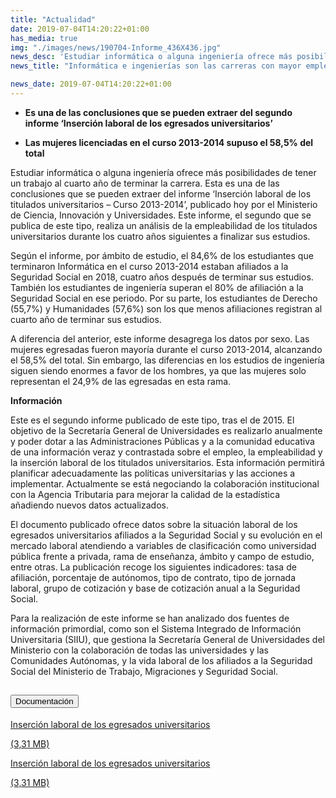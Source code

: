 ```yaml
---
title: "Actualidad"
date: 2019-07-04T14:20:22+01:00
has_media: true
img: "./images/news/190704-Informe_436X436.jpg"
news_desc: 'Estudiar informática o alguna ingeniería ofrece más posibilidades de tener un trabajo al cuarto año de terminar la carrera. Esta es una de las conclusiones que se pueden extraer del informe "Inserción laboral de los titulados universitarios – Curso 2013-2014", publicado hoy por el Ministerio de Ciencia, Innovación y Universidades. Este informe, el segundo que se publica de este tipo, realiza un análisis de la empleabilidad de los titulados universitarios durante los cuatro años siguientes a finalizar sus estudios.<b>Este contenido incluye:</b> <i class="fal fa-file-</a><i class="fas fa-external-link-alt"></i> </a><i class="fas fa-external-link-alt"></i>_icon"></i>'
news_title: "Informática e ingenierías son las carreras con mayor empleabilidad"

news_date: 2019-07-04T14:20:22+01:00
---
```

<ul>
<li><b>Es una de las conclusiones que se pueden extraer del segundo informe &lsquo;Inserción laboral de los egresados universitarios&rsquo;</b></li>
</ul>
<ul>
<li><b>Las mujeres licenciadas en el curso 2013-2014 supuso el 58,5% del total</b></li>
</ul>
<p>Estudiar informática o alguna ingeniería ofrece más posibilidades de tener un trabajo al cuarto año de terminar la carrera. Esta es una de las conclusiones que se pueden extraer del informe &lsquo;Inserción laboral de los titulados universitarios &ndash; Curso 2013-2014&rsquo;, publicado hoy por el Ministerio de Ciencia, Innovación y Universidades. Este informe, el segundo que se publica de este tipo, realiza un análisis de la empleabilidad de los titulados universitarios durante los cuatro años siguientes a finalizar sus estudios.</p>
<p>Según el informe, por ámbito de estudio, el 84,6% de los estudiantes que terminaron Informática en el curso 2013-2014 estaban afiliados a la Seguridad Social en 2018, cuatro años después de terminar sus estudios. También los estudiantes de ingeniería superan el 80% de afiliación a la Seguridad Social en ese periodo. Por su parte, los estudiantes de Derecho (55,7%) y Humanidades (57,6%) son los que menos afiliaciones registran al cuarto año de terminar sus estudios.</p>
<p>A diferencia del anterior, este informe desagrega los datos por sexo. Las mujeres egresadas fueron mayoría durante el curso 2013-2014, alcanzando el 58,5% del total. Sin embargo, las diferencias en los estudios de ingeniería siguen siendo enormes a favor de los hombres, ya que las mujeres solo representan el 24,9% de las egresadas en esta rama.</p>
<p><b>Información</b></p>
<p>Este es el segundo informe publicado de este tipo, tras el de 2015. El objetivo de la Secretaría General de Universidades es realizarlo anualmente y poder dotar a las Administraciones Públicas y a la comunidad educativa de una información veraz y contrastada sobre el empleo, la empleabilidad y la inserción laboral de los titulados universitarios. Esta información permitirá planificar adecuadamente las políticas universitarias y las acciones a implementar. Actualmente se está negociando la colaboración institucional con la Agencia Tributaria para mejorar la calidad de la estadística añadiendo nuevos datos actualizados.</p>
<p>El documento publicado ofrece datos sobre la situación laboral de los egresados universitarios afiliados a la Seguridad Social y su evolución en el mercado laboral atendiendo a variables de clasificación como universidad pública frente a privada, rama de enseñanza, ámbito y campo de estudio, entre otras. La publicación recoge los siguientes indicadores: tasa de afiliación, porcentaje de autónomos, tipo de contrato, tipo de jornada laboral, grupo de cotización y base de cotización anual a la Seguridad Social.</p>
<p>Para la realización de este informe se han analizado dos fuentes de información primordial, como son el Sistema Integrado de Información Universitaria (SIIU), que gestiona la Secretaría General de Universidades del Ministerio con la colaboración de todas las universidades y las Comunidades Autónomas, y la vida laboral de los afiliados a la Seguridad Social del Ministerio de Trabajo, Migraciones y Seguridad Social.</p>
<section>
    <article>
        <div class="container">
            <div class="row my-45 justify-content-md-center">
                <div class="col-md-10 content_collapse">
                    <div class="accordion accordion_alt" id="accordeonAlt">
                        <div class="accordion-item">
                            <h2 class="accordion-header" id="accordionAltHeading2">
                                <button class="accordion-button expanded" type="button" data-bs-toggle="collapse" data-bs-target="#accordionAlt2" aria-expanded="false" aria-controls="accordionAlt2">
                                    <span class="icon"><i class="fas fa-file-pdf"></i></span>Documentación
                                </button>
                            </h2>
                            <div id="accordionAlt2" class="accordion-collapse collapse show" aria-labelledby="accordionAltHeading2">
                                <div class="accordion-body">
                                    <div id="section_link">
                                        <div class="container-fluid sp">
                                            <div class="row w-100">
                                                <div class="col-lg-12 cards_download_cnt">
                                                    <div class="row jcc_mobile">
                                                        <div class="download_card">
                                                            <a class="card flex-column" href="{{<siteurl>}}documentos/pdf/news/190704-Informe_Laboral.pdf" target="_blank">
                                                                <div class="card-header">
                                                                    <i class="fal fa-download"></i>
                                                                </div>
                                                                <div class="card-body">
                                                                    <p class="text_body">Inserción laboral de los egresados universitarios</p>
                                                                    <p class="text_file">
                                                                        <i class="fal fa-file-pdf pdf_icon"></i> (3,31 MB)
                                                                    </p>
                                                                </div>
                                                            </a>
                                                        </div>
                                                    </div>
                                                </div>
                                                <!-- MOBILE VERSION WITH SLIDER -->
                                                <div class="col-12" id="section_box_download_card_slider">
                                                    <div class="swiper" id="slider_download_archive">
                                                        <div class="swiper-wrapper">
                                                        <div class="swiper-slide">
                                                            <div class="download_card">
                                                                <a class="card" href="{{<siteurl>}}documentos/pdf/news/190704-Informe_Laboral.pdf" target="_blank">
                                                                    <div class="card-header">
                                                                        <i class="fal fa-download"></i>
                                                                    </div>
                                                                    <div class="card-body">
                                                                        <p class="text_body">Inserción laboral de los egresados universitarios</p>
                                                                        <p class="text_file">
                                                                            <i class="fal fa-file-pdf pdf_icon"></i>(3,31 MB)
                                                                        </p>
                                                                    </div>
                                                                </a>
                                                            </div>
                                                        </div>
                                                        </div>
                                                        <div class="swiper-pagination"></div>
                                                    </div>
                                                </div>
                                            </div>
                                        </div>
                                    </div>
                                </div>
                            </div>
                        </div>
                    </div>
                </div>
            </div>
        </div>
    </article> 
</section>

